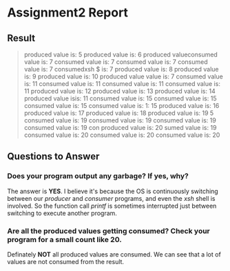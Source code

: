 # Assignment2 Report

## Result 
 
> produced value is: 5 
> produced value is: 6 
> produced valueconsumed value is: 7 
> consumed value is: 7 
> consumed value is: 7 
> consumed value is: 7 
> consumedxsh $  is: 7 
> produced value is: 8 
> produced value is: 9 
> produced value is: 10 
> produced value  value is: 7 
> consumed value is: 11 
> consumed value is: 11 
> consumed value is: 11 
> consumed value is: 11 
> produced value is: 12 
> produced value is: 13 
> produced value is: 14 
> produced value isis: 11 
> consumed value is: 15 
> consumed value is: 15 
> consumed value is: 15 
> consumed value is: 1: 15 
> produced value is: 16 
> produced value is: 17 
> produced value is: 18 
> produced value is: 19 5 
> consumed value is: 19 
> consumed value is: 19 
> consumed value is: 19 
> consumed value is: 19 
> con
> produced value is: 20 
> sumed value is: 19 
> consumed value is: 20 
> consumed value is: 20 
> consumed value is: 20 

## Questions to Answer

### Does your program output any garbage? If yes, why?

The answer is **YES**. I believe it's because the OS is continuously switching between our *producer* and *consumer* programs, and even the *xsh* shell is involved. So the function call *printf* is sometimes interrupted just between switching to execute another program.

### Are all the produced values getting consumed? Check your program for a small count like 20.

Definately **NOT** all produced values are consumed. We can see that a lot of values are not consumed from the result.
